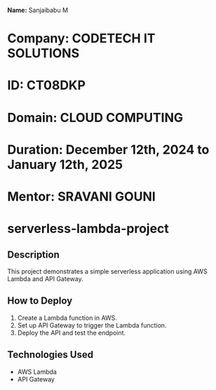 **Name:** Sanjaibabu M
# Company: CODETECH IT SOLUTIONS
# ID: CT08DKP
# Domain: CLOUD COMPUTING
# Duration: December 12th, 2024 to January 12th, 2025 
# Mentor: SRAVANI GOUNI

# serverless-lambda-project
## Description
This project demonstrates a simple serverless application using AWS Lambda and API Gateway.

## How to Deploy
1. Create a Lambda function in AWS.
2. Set up API Gateway to trigger the Lambda function.
3. Deploy the API and test the endpoint.

## Technologies Used
- AWS Lambda
- API Gateway

